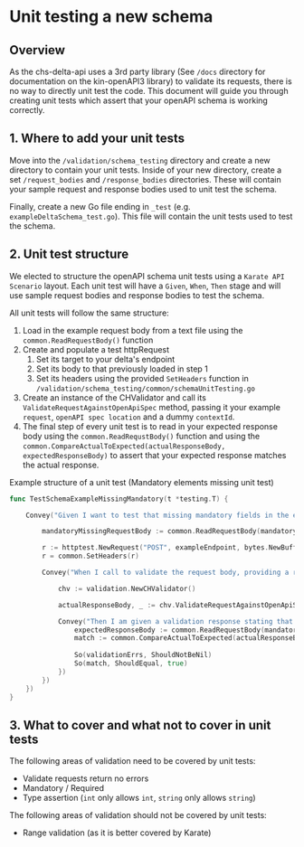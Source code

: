 # Unit testing a new schema

## Overview
As the chs-delta-api uses a 3rd party library (See `/docs` directory for documentation on the kin-openAPI3 library) to 
validate its requests, there is no way to directly unit test the code. This document will guide you through creating 
unit tests which assert that your openAPI schema is working correctly.

## 1. Where to add your unit tests
Move into the `/validation/schema_testing` directory and create a new directory to contain your unit tests. Inside of your
new directory, create a set `/request_bodies` and `/response_bodies` directories. These will contain your sample request 
and response bodies used to unit test the schema.

Finally, create a new Go file ending in `_test` (e.g. `exampleDeltaSchema_test.go`). This file will contain the unit 
tests used to test the schema.

## 2. Unit test structure
We elected to structure the openAPI schema unit tests using a `Karate API Scenario` layout. Each unit test will have a 
`Given`, `When`, `Then` stage and will use sample request bodies and response bodies to test the schema.

All unit tests will follow the same structure:

1. Load in the example request body from a text file using the `common.ReadRequestBody()` function
2. Create and populate a test httpRequest 
    1. Set its target to your delta's endpoint
    2. Set its body to that previously loaded in step 1
    3. Set its headers using the provided `SetHeaders` function in `/validation/schema_testing/common/schemaUnitTesting.go`
3. Create an instance of the CHValidator and call its `ValidateRequestAgainstOpenApiSpec` method, passing it your example
`request`, `openAPI spec location` and a dummy `contextId`.
4. The final step of every unit test is to read in your expected response body using the `common.ReadRequstBody()` function
and using the `common.CompareActualToExpected(actualResponseBody, expectedResponseBody)` to assert that your expected response
matches the actual response.

Example structure of a unit test (Mandatory elements missing unit test)
```go
func TestSchemaExampleMissingMandatory(t *testing.T) {

	Convey("Given I want to test that missing mandatory fields in the exampleDelta are correctly reported", t, func() {

		mandatoryMissingRequestBody := common.ReadRequestBody(mandatoryMissingRequestBodyLocation)

		r := httptest.NewRequest("POST", exampleEndpoint, bytes.NewBuffer(mandatoryMissingRequestBody))
		r = common.SetHeaders(r)

		Convey("When I call to validate the request body, providing a request which is missing mandatory fields", func() {

			chv := validation.NewCHValidator()

			actualResponseBody, _ := chv.ValidateRequestAgainstOpenApiSpec(r, apiSpecLocation, contextId)

			Convey("Then I am given a validation response stating that mandatory fields are missing", func() {
				expectedResponseBody := common.ReadRequestBody(mandatoryMissingErrorResponseBodyLocation)
				match := common.CompareActualToExpected(actualResponseBody, expectedResponseBody)
                
				So(validationErrs, ShouldNotBeNil)
				So(match, ShouldEqual, true)
			})
		})
	})
}
```

## 3. What to cover and what not to cover in unit tests
The following areas of validation need to be covered by unit tests:

- Validate requests return no errors
- Mandatory / Required
- Type assertion (`int` only allows `int`, `string` only allows `string`)

The following areas of validation should not be covered by unit tests:

- Range validation (as it is better covered by Karate)